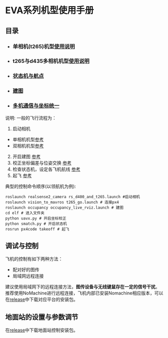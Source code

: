 # EVA系列机型使用手册

## 目录
 * ### 单相机(t265)机型[使用说明](https://github.com/BIT-zhwang/uav-release/blob/master/t265.md)

 * ### t265与d435多相机机型[使用说明](https://github.com/BIT-zhwang/uav-release/blob/master/t265+d435.md)

 * ### [状态机与航点](https://github.com/BIT-zhwang/uav-release/blob/master/状态机.md)

 * ### [建图](https://github.com/BIT-zhwang/uav-release/blob/master/2d建图.md)
 
 * ### [多机通信与坐标统一](https://github.com/BIT-zhwang/uav-release/blob/master/多机通信与坐标统一.md)

说明:
一般的飞行流程为：
1. 启动相机
 - 单相机机型[参考](https://github.com/BIT-zhwang/uav-release/blob/master/t265.md)
 - 双相机机型[参考](https://github.com/BIT-zhwang/uav-release/blob/master/t265+d435.md)
2. 开启建图
 [参考](https://github.com/BIT-zhwang/uav-release/blob/master/2d建图.md)
3. 校正坐标偏差与位姿交换
 [参考](https://github.com/BIT-zhwang/uav-release/blob/master/多机通信与坐标统一.md)
4. 检查状态机，设定各飞机航线
 [参考](https://github.com/BIT-zhwang/uav-release/blob/master/状态机.md)
5. 起飞
 [参考](https://github.com/BIT-zhwang/uav-release/blob/master/状态机.md)

典型的控制命令顺序(以领航机为例):
```
roslaunch realsense2_camera rs_d400_and_t265.launch #启动相机
roslaunch vision_to_mavros t265_go.launch # 连接px4
roslaunch occupancy occupancy_live_rviz.launch # 建图
cd elf # 进入文件夹
python uavx.py # 开启坐标校正
python smatch.py # 开启状态机 
rosrun px4code takeoff # 起飞
```

## 调试与控制

飞机的控制有如下两种方法：
* 配对好的图传
* 局域网远程连接

建议使用局域网下的远程连接方法，**图传设备与无线键鼠存在一定的信号干扰**。
推荐使用NoMachine进行远程连接，飞机内部已安装Nomachine相应版本，可以在[release](https://github.com/BIT-zhwang/uav-release/releases/tag/nomachine_packages)中下载对应平台的安装包。

## 地面站的设置与参数调节

在[release](https://github.com/BIT-zhwang/uav-release/releases/tag/QGroundControl)中下载地面站控制安装包。